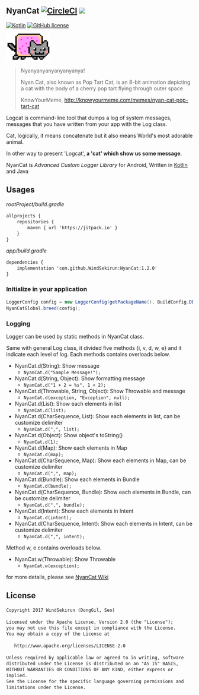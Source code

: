 ## NyanCat [![CircleCI](https://circleci.com/gh/WindSekirun/NyanCat.svg?style=svg)](https://circleci.com/gh/WindSekirun/NyanCat) [![](https://jitpack.io/v/WindSekirun/NyanCat.svg)](https://jitpack.io/#WindSekirun/NyanCat)

[![Kotlin](https://img.shields.io/badge/kotlin-1.2.0-blue.svg)](http://kotlinlang.org)	[![GitHub license](https://img.shields.io/badge/license-Apache%20License%202.0-blue.svg?style=flat)](http://www.apache.org/licenses/LICENSE-2.0)

![](https://github.com/WindSekirun/NyanCat/blob/master/small.png?raw=true)

> Nyanyanyanyanyanyanya!
>
> Nyan Cat, also known as Pop Tart Cat, is an 8-bit animation depicting a cat with the body of a cherry pop tart flying through outer space
>
> KnowYourMeme, http://knowyourmeme.com/memes/nyan-cat-pop-tart-cat

Logcat is command-line tool that dumps a log of system messages, messages that you have written from your app with the Log class.

Cat, logically, it means concatenate but it also means World's most adorable animal.

In other way to present 'Logcat', **a 'cat' which show us some message**.

NyanCat is *Advanced Custom Logger Library* for Android, Written in [Kotlin](http://kotlinlang.org) and Java

## Usages

*rootProject/build.gradle*
```	
allprojects {
    repositories {
	    maven { url 'https://jitpack.io' }
    }
}
```

*app/build.gradle*
```
dependencies {
    implementation 'com.github.WindSekirun:NyanCat:1.2.0'
}
```

### Initialize in your application

```Java
LoggerConfig config = new LoggerConfig(getPackageName(), BuildConfig.DEBUG, TriggerTiming.ALL);
NyanCatGlobal.breed(config);
```

### Logging

Logger can be used by static methods in NyanCat class.

Same with general Log class, it divided five methods {i, v, d, w, e} and it indicate each level of log. Each methods contains overloads below.

* NyanCat.d(String): Show message
  * ```NyanCat.d("Sample Message!");```
* NyanCat.d(String, Object): Show formatting message
  * ```NyanCat.d("1 + 2 = %s", 1 + 2);```
* NyanCat.d(Throwable, String, Object): Show Throwable and message
  * ```NyanCat.d(exception, "Exception", null);```
* NyanCat.d(List): Show each elements in list
  * ```NyanCat.d(list);```
* NyanCat.d(CharSequence, List): Show each elements in list, can be customize delimiter
  * ```NyanCat.d(",", list);```
* NyanCat.d(Object): Show object's toString()
  * ```NyanCat.d(1);```
* NyanCat.d(Map): Show each elements in Map
  * ```NyanCat.d(map);```
* NyanCat.d(CharSequence, Map): Show each elements in Map, can be customize delimiter
  * ```NyanCat.d(",", map);```
* NyanCat.d(Bundle): Show each elements in Bundle
  * ```NyanCat.d(bundle);```
* NyanCat.d(CharSequence, Bundle): Show each elements in Bundle, can be customize delimiter
  * ```NyanCat.d(",", bundle);```
* NyanCat.d(Intent): Show each elements in Intent
  * ```NyanCat.d(intent);```
* NyanCat.d(CharSequence, Intent): Show each elements in Intent, can be customize delimiter
  * ```NyanCat.d(",", intent);```

Method w, e contains overloads below.

* NyanCat.w(Throwable): Show Throwable
  * ```NyanCat.w(exception);```

for more details, please see [NyanCat Wiki](https://github.com/WindSekirun/NyanCat/wiki) 

## License 
```
Copyright 2017 WindSekirun (DongGil, Seo)

Licensed under the Apache License, Version 2.0 (the "License");
you may not use this file except in compliance with the License.
You may obtain a copy of the License at

   http://www.apache.org/licenses/LICENSE-2.0

Unless required by applicable law or agreed to in writing, software
distributed under the License is distributed on an "AS IS" BASIS,
WITHOUT WARRANTIES OR CONDITIONS OF ANY KIND, either express or implied.
See the License for the specific language governing permissions and
limitations under the License.
```
